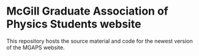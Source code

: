 # McGill Graduate Association of Physics Students website

This repository hosts the source material and code for the newest version of the MGAPS website.